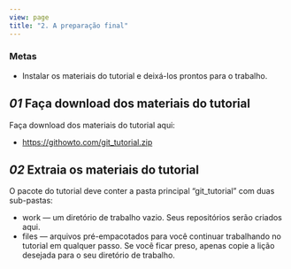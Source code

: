 ```yaml
---
view: page
title: "2. A preparação final"
---
```


<h3>Metas</h3>

<ul><li>Instalar os materiais do tutorial e deixá-los prontos para o trabalho.</li></ul>

<h2><em>01</em> Faça download dos materiais do tutorial</h2>

<p>Faça download dos materiais do tutorial aqui:</p>

<ul>
<li><a href="https://githowto.com/git_tutorial.zip" target="_blank">https://githowto.com/git_tutorial.zip</a></li>
</ul>

<h2><em>02</em> Extraia os materiais do tutorial</h2>

<p>O pacote do tutorial deve conter a pasta principal “git_tutorial” com duas sub-pastas:</p>

<ul>
<li>work — um diretório de trabalho vazio. Seus repositórios serão criados aqui.</li>
<li>files — arquivos pré-empacotados para você continuar trabalhando no tutorial em qualquer passo. Se você ficar preso, apenas copie a lição desejada para o seu diretório de trabalho.</li>
</ul>
